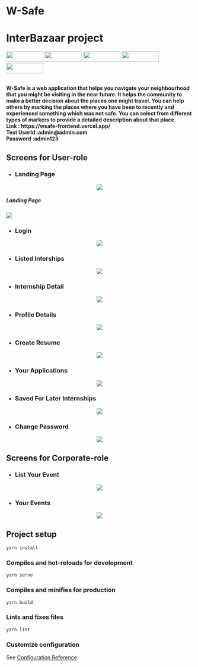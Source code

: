 # W-Safe 

# InterBazaar project

<p float="left">
  <img src="https://img.shields.io/badge/Vue.js-35495E?style=for-the-badge&logo=vuedotjs&logoColor=4FC08D" height="28" width="100" />
  <img src="https://img.shields.io/badge/Node.js-43853D?style=for-the-badge&logo=node.js&logoColor=white" height="28" width="100" />
  <img src="https://img.shields.io/badge/Express.js-000000?style=for-the-badge&logo=express&logoColor=white" height="28" width="100" />
  <img src="https://img.shields.io/badge/MongoDB-4EA94B?style=for-the-badge&logo=mongodb&logoColor=white" height="28" width="100" />
  <img src="https://img.shields.io/badge/JavaScript-F7DF1E?style=for-the-badge&logo=javascript&logoColor=black" height="28" width="100" />
</p>

<br/>

<b>
  W-Safe is a web application that helps you navigate your
                  neighbourhood that you might be visiting in the near future.
                  It helps the community to make a better decision about the
                  places one might travel.
  You can help others by marking the places where you have been
                  to recently and experienced something which was not safe. You
                  can select from different types of markers to provide a
                  detailed description about that place.
  <br/>
  Link : https://wsafe-frontend.vercel.app/
  <br/>
Test UserId :admin@admin.com
  <br/>
Password    :admin123   
</b>


## Screens for User-role

* ### Landing Page ### 
<p align="center">
  <img src="Project_Images_Interbazaar/home.PNG">
  <h5>Landing Page</h5>
  <img src="Project_Images_Interbazaar/home2.PNG">
</p>

* ### Login ###
<p align="center">
  <img src="Project_Images_Interbazaar/login.PNG">
</p>

* ### Listed Interships ###
<p align="center">
  <img src="Project_Images_Interbazaar/searchInternship.PNG">
</p>

* ### Internship Detail ###
<p align="center">
  <img src="Project_Images_Interbazaar/intershipdetail.PNG">
</p>

* ### Profile Details ###
<p align="center">
<img src="Project_Images_Interbazaar/UserProfile.PNG">
</p>

* ### Create Resume ###
<p align="center">
  <img src="Project_Images_Interbazaar/editresume.PNG">
</p>

* ### Your Applications ###
<p align="center">
  <img src="Project_Images_Interbazaar/myapplication.PNG">
</p>


* ### Saved For Later Internships ###
<p align="center">
  <img src="Project_Images_Interbazaar/savedInternship.PNG">
</p>

* ### Change Password ###
<p align="center">
  <img src="Project_Images_Interbazaar/changepass.PNG">
</p>



## Screens for Corporate-role

* ### List Your Event ### 
<p align="center">
  <img src="Project_Images/listevent.PNG">
</p>

* ### Your Events ###
<p align="center">
  <img src="Project_Images/yourevent.PNG">
</p>


## Project setup
```
yarn install
```

### Compiles and hot-reloads for development
```
yarn serve
```

### Compiles and minifies for production
```
yarn build
```

### Lints and fixes files
```
yarn lint
```

### Customize configuration
See [Configuration Reference](https://cli.vuejs.org/config/).
